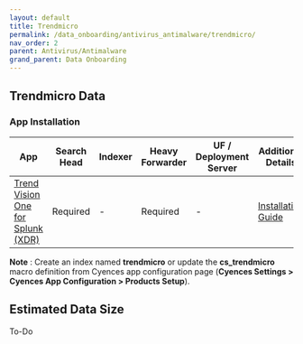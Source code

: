 ```yaml
---
layout: default
title: Trendmicro
permalink: /data_onboarding/antivirus_antimalware/trendmicro/
nav_order: 2
parent: Antivirus/Antimalware
grand_parent: Data Onboarding
---
```


## **Trendmicro Data**

### App Installation

| App |  Search Head  | Indexer | Heavy Forwarder | UF / Deployment Server | Additional Details |
| ---- | ------ | ------------ | -------------- | -------------------- | ------ |
| [Trend Vision One for Splunk (XDR)](https://splunkbase.splunk.com/app/5364/) | Required | - | Required | - | [Installation Guide](https://splunkbase.splunk.com/app/5364/#/details) |

**Note** : Create an index named **trendmicro** or update the **cs_trendmicro** macro definition from Cyences app configuration page (**Cyences Settings > Cyences App Configuration > Products Setup**).


## Estimated Data Size

To-Do